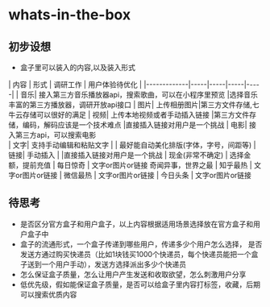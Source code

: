 # whats-in-the-box
## 初步设想

- 盒子里可以装入的内容,以及装入形式

| 内容        | 形式           | 调研工作 | 用户体验待优化 | 
|-------------|-----|-----|-----|-----|
| 音乐| 接入第三方音乐播放器api，搜索歌曲，可以在小程序里预览 |选择音乐丰富的第三方播放器，调研开放api接口 
| 图片| 上传相册图片|第三方文件存储,七牛云存储可以很好的满足 
| 视频| 上传本地视频或者手动插入链接      |第三方文件存储，编码，解码应该是一个技术难点 |直接插入链接对用户是一个挑战
| 电影| 接入第三方api，可以搜索电影      
| 文字| 支持手动编辑和粘贴文字 |   | 最好能自动美化排版(字体，字号，间距等)
| 链接| 手动插入 |  |直接插入链接对用户是一个挑战
| 现金(非常不确定) | 选择金额，提前充值 
| 每日惊奇 | 文字or图片or链接 奇闻异事，世界之最
| 知乎最热 | 文字or图片or链接 
| 微信最热 | 文字or图片or链接 
| 今日头条 | 文字or图片or链接 

## 待思考

- 是否区分官方盒子和用户盒子，以上内容根据适用场景选择放在官方盒子和用户盒子中
- 盒子的流通形式，一个盒子传递到哪些用户，传递多少个用户怎么选择，
  是否发送方通过购买快递员（比如1块钱买1000个快递员，每个快递员能把一个盒子送到一个用户手动），发送方选择派出多少个快递员
- 怎么保证盒子质量，怎么让用户产生发送和收取欲望，怎么刺激用户分享
- 低优先级，假如能保证盒子质量，是否可以给盒子里内容打标签，收藏，后期可以搜索优质内容
